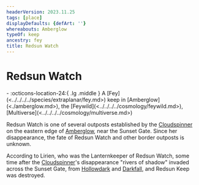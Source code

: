 ```yaml
---
headerVersion: 2023.11.25
tags: [place]
displayDefaults: {defArt: ''}
whereabouts: Amberglow
typeOf: keep
ancestry: fey
title: Redsun Watch
---
```

# Redsun Watch
<div class="grid cards ext-narrow-margin ext-one-column" markdown>
-    :octicons-location-24:{ .lg .middle } A [Fey](<../../../../species/extraplanar/fey.md>) keep in [Amberglow](<./amberglow.md>), the [Feywild](<../../../../cosmology/feywild.md>), [Multiverse](<../../../../cosmology/multiverse.md>)  
</div>


Redsun Watch is one of several outposts established by the [Cloudspinner](<../../../../people/extraplanar-powers/archfey/cloudspinner.md>) on the eastern edge of [Amberglow](<./amberglow.md>), near the Sunset Gate. Since her disappearance, the fate of Redsun Watch and other border outposts is unknown.


According to Lirien, who was the Lanternkeeper of Redsun Watch, some time after the [Cloudspinner](<../../../../people/extraplanar-powers/archfey/cloudspinner.md>)'s disappearance "rivers of shadow" invaded across the Sunset Gate, from [Hollowdark](<../hollowdark.md>) and [Darkfall](<../darkfall.md>), and Redsun Keep was destroyed.



